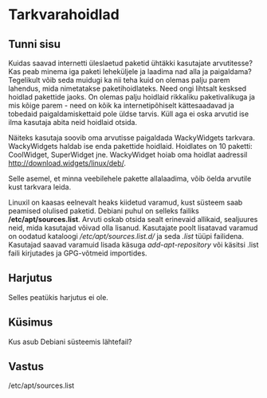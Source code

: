 ﻿# Tarkvarahoidlad

## Tunni sisu


Kuidas saavad internetti üleslaetud paketid ühtäkki kasutajate arvutitesse? Kas peab minema iga paketi leheküljele ja laadima nad alla ja paigaldama? Tegelikult võib seda muidugi ka nii teha kuid on olemas palju parem lahendus, mida nimetatakse paketihoidlateks. Need ongi lihtsalt kesksed hoidlad pakettide jaoks. On olemas palju hoidlaid rikkaliku paketivalikuga ja mis kõige parem - need on kõik ka internetipõhiselt kättesaadavad ja tobedaid paigaldamiskettaid pole üldse tarvis. Küll aga ei oska arvutid ise ilma kasutaja abita neid hoidlaid otsida.

Näiteks kasutaja soovib oma arvutisse paigaldada WackyWidgets tarkvara. WackyWidgets haldab ise enda pakettide hoidlaid. Hoidlates on 10 paketti: CoolWidget, SuperWidget jne. WackyWidget hoiab oma hoidlat aadressil http://download.widgets/linux/deb/.

Selle asemel, et minna veebilehele pakette allalaadima, võib öelda arvutile kust tarkvara leida.

Linuxil on kaasas eelnevalt heaks kiidetud varamud, kust süsteem saab peamised olulised paketid. Debiani puhul on selleks failiks <b>/etc/apt/sources.list</b>. Arvuti oskab otsida sealt erinevaid allikaid, sealjuures neid, mida kasutajad võivad olla lisanud. Kasutajate poolt lisatavad varamud on oodatud kataloogi */etc/apt/sources.list.d/* ja seda *.list* tüüpi failidena. Kasutajad saavad varamuid lisada käsuga *add-apt-repository* või käsitsi .list faili kirjutades ja GPG-võtmeid importides.


## Harjutus

Selles peatükis harjutus ei ole.

## Küsimus

Kus asub Debiani süsteemis lähtefail?

## Vastus

/etc/apt/sources.list
